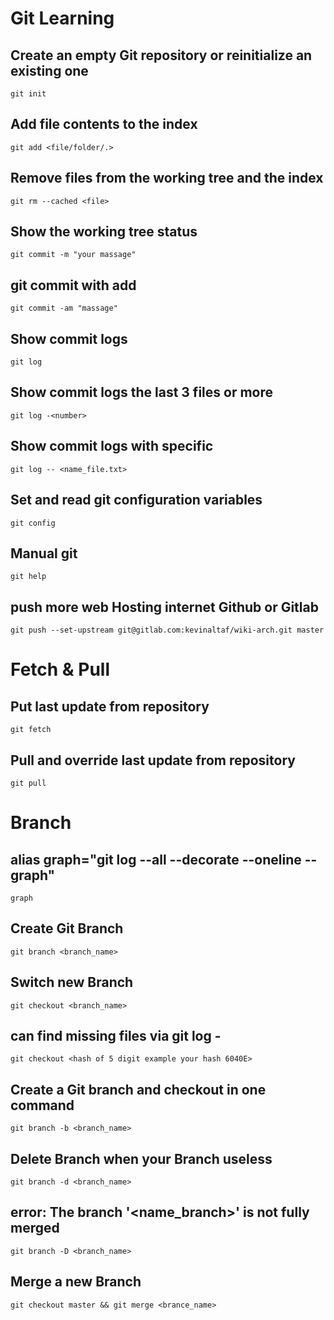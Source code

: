 # Git Learning

## Create an empty Git repository or reinitialize an existing one

```shell
git init
```

## Add file contents to the index

```shell
git add <file/folder/.>
```

## Remove files from the working tree and the index

```shell
git rm --cached <file>
```

## Show the working tree status

```shell
git commit -m "your massage"
```

## git commit with add

```shell
git commit -am "massage"
```

## Show commit logs

```shell
git log
```

## Show commit logs the last 3 files or more

```shell
git log -<number>
```

## Show commit logs with specific

```shell
git log -- <name_file.txt>
```

## Set and read git configuration variables

```shell
git config
```

## Manual git

```shell
git help
```

## push more web Hosting internet Github or Gitlab

```shell
git push --set-upstream git@gitlab.com:kevinaltaf/wiki-arch.git master
```

# Fetch & Pull

## Put last update from repository

```shell
git fetch
```

## Pull and override last update from repository

```shell
git pull
```

# Branch

## alias graph="git log --all --decorate --oneline --graph"

```shell
graph
```

## Сreate Git Branch

```shell
git branch <branch_name>
```

## Switch new Branch

```shell
git checkout <branch_name>
```

## can find missing files via git log - <file>

```shell
git checkout <hash of 5 digit example your hash 6040E>
```

## Create a Git branch and checkout in one command

```shell
git branch -b <branch_name>
```

## Delete Branch when your Branch useless

```shell
git branch -d <branch_name>
```

## error: The branch '<name_branch>' is not fully merged

```shell
git branch -D <branch_name>
```

## Merge a new Branch

```shell
git checkout master && git merge <brance_name>
```
